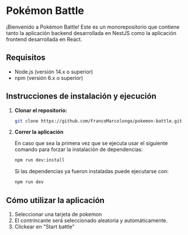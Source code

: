 # Pokémon Battle

¡Bienvenido a Pokémon Battle! Este es un monorepositorio que contiene tanto 
la aplicación backend desarrollada en NestJS como la aplicación frontend desarrollada en React.

## Requisitos

- Node.js (versión 14.x o superior)
- npm (versión 6.x o superior)

## Instrucciones de instalación y ejecución

1. **Clonar el repositorio:**
   ```bash
   git clone https://github.com/FrancoMarcolongo/pokemon-battle.git
2. **Correr la aplicación**
   
   En caso que sea la primera vez que se ejecuta usar el siguiente comando para forzar la instalación de dependencias:
   ```bash
   npm run dev:install
   ```
   Si las dependencias ya fueron instaladas puede ejecutarse con:
   ```bash
   npm run dev
   
## Cómo utilizar la aplicación
1. Seleccionar una tarjeta de pokemon
2. El contrincante será seleccionado aleatoria y automáticamente.
3. Clickear en "Start battle"

